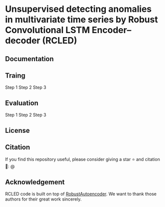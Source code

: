 # Unsupervised detecting anomalies in multivariate time series by Robust Convolutional LSTM Encoder–decoder (RCLED)
## Documentation

## Traing
Step 1
Step 2
Step 3

## Evaluation
Step 1
Step 2
Step 3

## License

## Citation
If you find this repository useful, please consider giving a star :star: and citation :t-rex::
@

## Acknowledgement
RCLED code is built on top of [RobustAutoencoder](https://github.com/zc8340311/RobustAutoencoder). We want to thank those authors for their great work sincerely.
